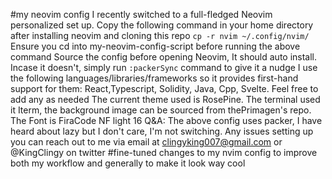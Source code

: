 #my neovim config
I recently switched to a full-fledged Neovim personalized set up.
Copy the following command in your home directory after installing neovim and cloning this repo
`cp -r nvim ~/.config/nvim/`
Ensure you cd into my-neovim-config-script before running the above command
Source the config before opening Neovim, It should auto install.
Incase it doesn't, simply run `:packerSync` command to give it a nudge
I use the following languages/libraries/frameworks so it provides first-hand support for them:
React,Typescript, Solidity, Java, Cpp, Svelte. Feel free to add any as needed
The current theme used is RosePine.
The terminal used it Iterm, the background image can be sourced from thePrimagen's repo.
The Font is FiraCode NF light 16
Q&A:
The above config uses packer, I have heard about lazy but I don't care, I'm not switching.
Any issues setting up you can reach out to me via email  at clingyking007@gmail.com or @KingClingy on twitter
#fine-tuned changes to my nvim config to improve both my workflow and generally to make it look way cool

